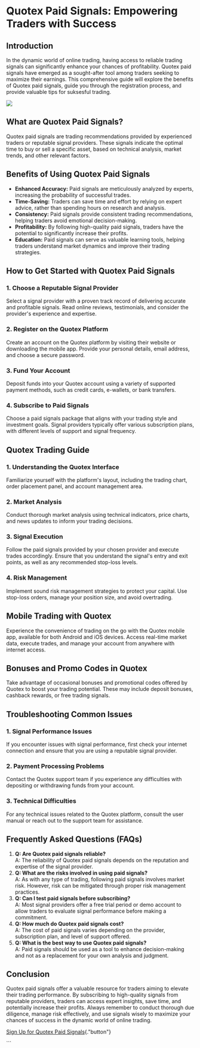 # Quotex Paid Signals: Empowering Traders with Success

## Introduction

In the dynamic world of online trading, having access to reliable
trading signals can significantly enhance your chances of profitability.
Quotex paid signals have emerged as a sought-after tool among traders
seeking to maximize their earnings. This comprehensive guide will
explore the benefits of Quotex paid signals, guide you through the
registration process, and provide valuable tips for suksesful trading.

[![](https://static.quotex.io/files/4_en/300_250.jpg)](https://traff.sbs/brokerqxlid)

## What are Quotex Paid Signals?

Quotex paid signals are trading recommendations provided by experienced
traders or reputable signal providers. These signals indicate the
optimal time to buy or sell a specific asset, based on technical
analysis, market trends, and other relevant factors.

## Benefits of Using Quotex Paid Signals

-   **Enhanced Accuracy:** Paid signals are meticulously analyzed by
    experts, increasing the probability of successful trades.
-   **Time-Saving:** Traders can save time and effort by relying on
    expert advice, rather than spending hours on research and analysis.
-   **Consistency:** Paid signals provide consistent trading
    recommendations, helping traders avoid emotional decision-making.
-   **Profitability:** By following high-quality paid signals, traders
    have the potential to significantly increase their profits.
-   **Education:** Paid signals can serve as valuable learning tools,
    helping traders understand market dynamics and improve their trading
    strategies.

## How to Get Started with Quotex Paid Signals

### 1. Choose a Reputable Signal Provider

Select a signal provider with a proven track record of delivering
accurate and profitable signals. Read online reviews, testimonials, and
consider the provider\'s experience and expertise.

### 2. Register on the Quotex Platform

Create an account on the Quotex platform by visiting their website or
downloading the mobile app. Provide your personal details, email
address, and choose a secure password.

### 3. Fund Your Account

Deposit funds into your Quotex account using a variety of supported
payment methods, such as credit cards, e-wallets, or bank transfers.

### 4. Subscribe to Paid Signals

Choose a paid signals package that aligns with your trading style and
investment goals. Signal providers typically offer various subscription
plans, with different levels of support and signal frequency.

## Quotex Trading Guide

### 1. Understanding the Quotex Interface

Familiarize yourself with the platform\'s layout, including the trading
chart, order placement panel, and account management area.

### 2. Market Analysis

Conduct thorough market analysis using technical indicators, price
charts, and news updates to inform your trading decisions.

### 3. Signal Execution

Follow the paid signals provided by your chosen provider and execute
trades accordingly. Ensure that you understand the signal\'s entry and
exit points, as well as any recommended stop-loss levels.

### 4. Risk Management

Implement sound risk management strategies to protect your capital. Use
stop-loss orders, manage your position size, and avoid overtrading.

## Mobile Trading with Quotex

Experience the convenience of trading on the go with the Quotex mobile
app, available for both Android and iOS devices. Access real-time market
data, execute trades, and manage your account from anywhere with
internet access.

## Bonuses and Promo Codes in Quotex

Take advantage of occasional bonuses and promotional codes offered by
Quotex to boost your trading potential. These may include deposit
bonuses, cashback rewards, or free trading signals.

## Troubleshooting Common Issues

### 1. Signal Performance Issues

If you encounter issues with signal performance, first check your
internet connection and ensure that you are using a reputable signal
provider.

### 2. Payment Processing Problems

Contact the Quotex support team if you experience any difficulties with
depositing or withdrawing funds from your account.

### 3. Technical Difficulties

For any technical issues related to the Quotex platform, consult the
user manual or reach out to the support team for assistance.

## Frequently Asked Questions (FAQs)

1.  **Q: Are Quotex paid signals reliable?**\
    A: The reliability of Quotex paid signals depends on the reputation
    and expertise of the signal provider.
2.  **Q: What are the risks involved in using paid signals?**\
    A: As with any type of trading, following paid signals involves
    market risk. However, risk can be mitigated through proper risk
    management practices.
3.  **Q: Can I test paid signals before subscribing?**\
    A: Most signal providers offer a free trial period or demo account
    to allow traders to evaluate signal performance before making a
    commitment.
4.  **Q: How much do Quotex paid signals cost?**\
    A: The cost of paid signals varies depending on the provider,
    subscription plan, and level of support offered.
5.  **Q: What is the best way to use Quotex paid signals?**\
    A: Paid signals should be used as a tool to enhance decision-making
    and not as a replacement for your own analysis and judgment.

## Conclusion

Quotex paid signals offer a valuable resource for traders aiming to
elevate their trading performance. By subscribing to high-quality
signals from reputable providers, traders can access expert insights,
save time, and potentially increase their profits. Always remember to
conduct thorough due diligence, manage risk effectively, and use signals
wisely to maximize your chances of success in the dynamic world of
online trading.

[Sign Up for Quotex Paid
Signals](\%22https://traff.sbs/brokerqxsignup\%22){."button"}

\`\`\`


